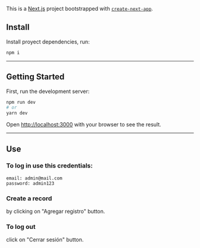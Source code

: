 This is a [Next.js](https://nextjs.org/) project bootstrapped with [`create-next-app`](https://github.com/vercel/next.js/tree/canary/packages/create-next-app).

## Install
Install proyect dependencies, run:
```bash
npm i
```
-----
## Getting Started

First, run the development server:

```bash
npm run dev
# or
yarn dev
```

Open [http://localhost:3000](http://localhost:3000) with your browser to see the result.

-----
## Use

### To log in use this credentials:

```
email: admin@mail.com
password: admin123
```

### Create a record 
by clicking on "Agregar registro" button.

### To log out 
click on "Cerrar sesión" button.